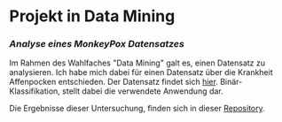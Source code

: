 # Projekt in Data Mining
### *Analyse eines MonkeyPox Datensatzes* 

Im Rahmen des Wahlfaches "Data Mining" galt es, einen Datensatz zu analysieren. Ich habe
mich dabei für einen Datensatz über die Krankheit Affenpocken entschieden. Der Datensatz findet sich 
[hier](https://www.kaggle.com/datasets/muhammad4hmed/monkeypox-patients-dataset).
Binär-Klassifikation, stellt dabei die verwendete Anwendung dar. 

Die Ergebnisse dieser Untersuchung, finden sich in dieser [Repository](https://github.com/linusschlepp/Studienarbeit_Data_Mining). 